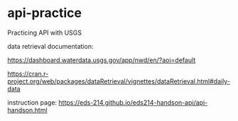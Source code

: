 # api-practice

Practicing API with USGS

data retrieval documentation: 

https://dashboard.waterdata.usgs.gov/app/nwd/en/?aoi=default

https://cran.r-project.org/web/packages/dataRetrieval/vignettes/dataRetrieval.html#daily-data 

instruction page: https://eds-214.github.io/eds214-handson-api/api-handson.html
